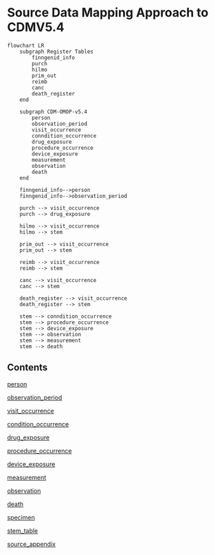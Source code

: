 # Source Data Mapping Approach to CDMV5.4

```mermaid
flowchart LR
    subgraph Register Tables
        finngenid_info
        purch
        hilmo
        prim_out
        reimb
        canc
        death_register
    end

    subgraph CDM-OMOP-v5.4
        person
        observation_period
        visit_occurrence
        conndition_occurrence
        drug_exposure
        procedure_occurrence
        device_exposure
        measurement
        observation
        death
    end

    finngenid_info-->person
    finngenid_info-->observation_period

    purch --> visit_occurrence
    purch --> drug_exposure

    hilmo --> visit_occurrence
    hilmo --> stem

    prim_out --> visit_occurrence
    prim_out --> stem

    reimb --> visit_occurrence
    reimb --> stem

    canc --> visit_occurrence
    canc --> stem

    death_register --> visit_occurrence
    death_register --> stem

    stem --> conndition_occurrence 
    stem --> procedure_occurrence
    stem --> device_exposure
    stem --> observation
    stem --> measurement
    stem --> death
```

## Contents

[person](person.md)

[observation_period](observation_period.md)

[visit_occurrence](visit_occurrence.md)

[condition_occurrence](condition_occurrence.md)

[drug_exposure](drug_exposure.md)

[procedure_occurrence](procedure_occurrence.md)

[device_exposure](device_exposure.md)

[measurement](measurement.md)

[observation](observation.md)

[death](death.md)

[specimen](specimen.md)

[stem_table](stem_table.md)

[source_appendix](source_appendix.md)

